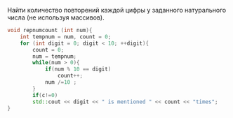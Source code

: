 Найти количество повторений каждой цифры у заданного натурального числа
(не используя массивов).
```cpp
void repnumcount (int num){
	int tempnum = num, count = 0;
	for (int digit = 0; digit < 10; ++digit){
	    count = 0;
	    num = tempnum;
		while(num > 0){
			if(num % 10 == digit) 
				count++; 
			num /=10 ; 	
		}
		if(c!=0) 
		std::cout << digit << " is mentioned " << count << "times";
}
```
